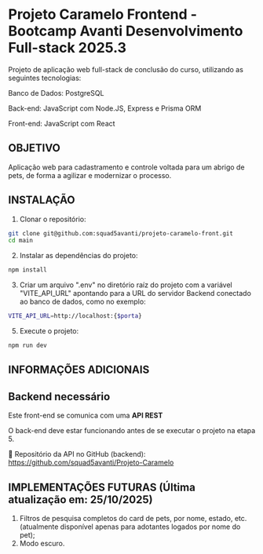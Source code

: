 # Projeto Caramelo Frontend - Bootcamp Avanti Desenvolvimento Full-stack 2025.3

Projeto de aplicação web full-stack de conclusão do curso, utilizando as seguintes tecnologias:

Banco de Dados: PostgreSQL

Back-end: JavaScript com Node.JS, Express e Prisma ORM 

Front-end: JavaScript com React

## OBJETIVO

Aplicação web para cadastramento e controle voltada para um abrigo de pets, de forma a agilizar e modernizar o processo.

## INSTALAÇÃO

1. Clonar o repositório:

```bash
git clone git@github.com:squad5avanti/projeto-caramelo-front.git
cd main
```

2. Instalar as dependências do projeto:

```bash
npm install
```

3. Criar um arquivo ".env" no diretório raíz do projeto com a variável "VITE_API_URL" apontando para a URL do servidor Backend conectado ao banco de dados, como no exemplo:

```bash
VITE_API_URL=http://localhost:{$porta}
```

5. Execute o projeto:
   
```bash
npm run dev
```

## INFORMAÇÕES ADICIONAIS

## Backend necessário

Este front-end se comunica com uma **API REST** 

O back-end deve estar funcionando antes de se executar o projeto na etapa 5.

🔗 Repositório da API no GitHub (backend): https://github.com/squad5avanti/Projeto-Caramelo

## IMPLEMENTAÇÕES FUTURAS (Última atualização em: 25/10/2025)

1. Filtros de pesquisa completos do card de pets, por nome, estado, etc. (atualmente disponível apenas para adotantes logados por nome do pet);
2. Modo escuro.


